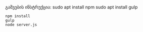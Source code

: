 გაშვების ინსტრუქცია:
    sudo apt install npm
    sudo apt install gulp

    npm install
    gulp
    node server.js
